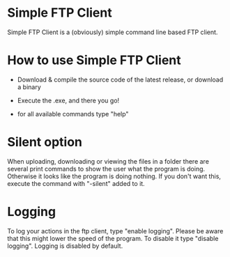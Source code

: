 Simple FTP Client
===============

Simple FTP Client is a (obviously) simple command line based FTP client.

How to use Simple FTP Client
=========================

* Download & compile the source code of the latest release, or download a binary

* Execute the .exe, and there you go!

* for all available commands type "help"

Silent option
===========

When uploading, downloading or viewing the files in a folder there are several print commands
to show the user what the program is doing. Otherwise it looks like the program is doing nothing.
If you don't want this, execute the command with "-silent" added to it.

Logging
============

To log your actions in the ftp client, type "enable logging". Please be aware that this might
lower the speed of the program. To disable it type "disable logging".
Logging is disabled by default.